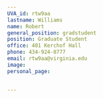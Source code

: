 ```yaml
---
UVA_id: rtw9aa
lastname: Williams
name: Robert
general_position: gradstudent
position: Graduate Student
office: 401 Kerchof Hall
phone: 434-924-8777
email: rtw9aa@virginia.edu
image:
personal_page:


---
```

